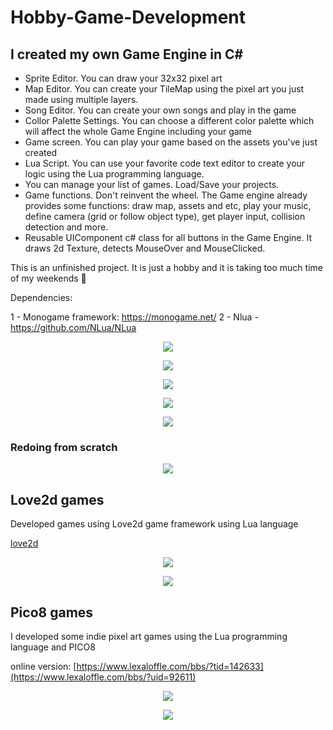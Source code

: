 # Hobby-Game-Development

## I created my own Game Engine in C#

- Sprite Editor. You can draw your 32x32 pixel art
- Map Editor. You can create your TileMap using the pixel art you just made using multiple layers.
- Song Editor. You can create your own songs and play in the game
- Collor Palette Settings. You can choose a different color palette which will affect the whole Game Engine including your game
- Game screen. You can play your game based on the assets you've just created
- Lua Script. You can use your favorite code text editor to create your logic using the Lua programming language.
- You can manage your list of games. Load/Save your projects.
- Game functions. Don't reinvent the wheel. The Game engine already provides some functions: draw map, assets and etc, play your music, define camera (grid or follow object type), get player input, collision detection and more.
- Reusable UIComponent c# class for all buttons in the Game Engine. It draws 2d Texture, detects MouseOver and MouseClicked.

This is an unfinished project. It is just a hobby and it is taking too much time of my weekends 😬 

Dependencies:

1 - Monogame framework: https://monogame.net/
2 - Nlua - https://github.com/NLua/NLua

<p align="center">
  <img src="./img/sprite.png?raw=true">
</p>

<p align="center">
  <img src="./img/mapeditor.png?raw=true">
</p>

<p align="center">
  <img src="./img/songEditor.png?raw=true">
</p>

<p align="center">
  <img src="./img/game.png?raw=true">
</p>

<p align="center">
  <img src="./img/LuaCode.png?raw=true">
</p>


### Redoing from scratch 

<p align="center">
  <img src="./img/gameengine.png?raw=true">
</p>

## Love2d games

Developed games using Love2d game framework  using Lua language

[love2d](https://love2d.org/wiki/Main_Page)

<p align="center">
  <img src="./img/fruits.png?raw=true">
</p>

<p align="center">
  <img src="./img/love2dgameSnake.png?raw=true">
</p>

## Pico8 games

I developed some indie pixel art games using the Lua programming language and PICO8

online version: [https://www.lexaloffle.com/bbs/?tid=142633](https://www.lexaloffle.com/bbs/?uid=92611)

<p align="center">
  <img src="./img/pico8.png?raw=true">
</p>

<p align="center">
  <img src="./img/aipico8game.png?raw=true">
</p>


